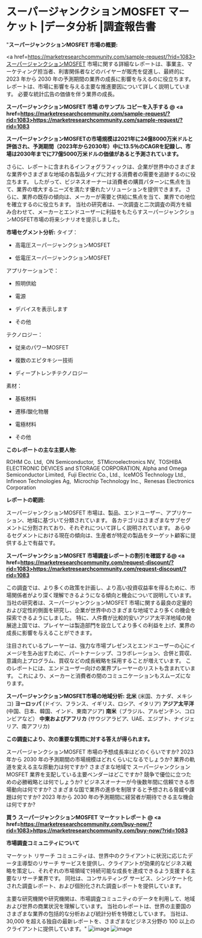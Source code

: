 #  スーパージャンクションMOSFET マーケット |データ分析 |調査報告書
"<strong>スーパージャンクションMOSFET 市場の概要:</strong>

<a href=https://marketresearchcommunity.com/sample-request/?rid=1083>スーパージャンクションMOSFET</a> 市場に関する詳細なレポートは、事業主、マーケティング担当者、利害関係者などのバイヤーが販売を促進し、最終的に 2023 年から 2030 年の予測期間の業界の成長に影響を与えるのに役立ちます。レポートは、市場に影響を与える主要な推進要因について詳しく説明しています。 必要な統計広告の価値を伴う業界の成長。

<strong>スーパージャンクションMOSFET 市場 のサンプル コピーを入手する @ <a href=https://marketresearchcommunity.com/sample-request/?rid=1083>https://marketresearchcommunity.com/sample-request/?rid=1083</a></strong>

<strong>スーパージャンクションMOSFETの市場規模は2021年に24億8000万米ドルと評価され、予測期間（2023年から2030年）中に13.5％のCAGRを記録し、市場は2030年までに77億5000万米ドルの価値があると予測されています。</strong>

さらに、レポートに含まれるインフォグラフィックは、企業が世界中のさまざまな業界やさまざまな地域の各製品タイプに対する消費者の需要を追跡するのに役立ちます。 したがって、ビジネスオーナーは消費者の購買パターンに焦点を当て、業界の増大するニーズを満たす優れたソリューションを提供できます。 さらに、業界の既存の傾向は、メーカーが需要と供給に焦点を当て、業界での地位を確立するのに役立ちます。 当社の研究者は、一次調査と二次調査の両方を組み合わせて、メーカーとエンドユーザーに利益をもたらすスーパージャンクションMOSFET市場の将来シナリオを提示しました。

<strong>市場セグメント分析:</strong>
タイプ：



- 高電圧スーパージャンクションMOSFET

- 低電圧スーパージャンクションMOSFET



アプリケーションで：



- 照明供給

- 電源

- デバイスを表示します

- その他



テクノロジー：



- 従来のパワーMOSFET

- 複数のエピタキシー技術

- ディープトレンチテクノロジー



素材：



- 基板材料

- 遷移/酸化物層

- 電極材料

- その他

<strong>このレポートの主な主要人物:</strong>

ROHM Co. Ltd,  ON Semiconductor,  STMicroelectronics NV,  TOSHIBA ELECTRONIC DEVICES and STORAGE CORPORATION, Alpha and Omega Semiconductor Limited,  Fuji Electric Co., Ltd.,  IceMOS Technology Ltd.,  Infineon Technologies Ag,  Microchip Technology Inc.,  Renesas Electronics Corporation



<strong>レポートの範囲:</strong>

スーパージャンクションMOSFET 市場は、製品、エンドユーザー、アプリケーション、地域に基づいて分類されています。 各カテゴリはさまざまなサブセグメントに分割されており、それぞれについて詳しく説明されています。 あらゆるセグメントにおける現在の傾向は、生産者が特定の製品をターゲット顧客に提供する上で有益です。

<strong>スーパージャンクションMOSFET 市場調査レポートの割引を確認する@ <a href=https://marketresearchcommunity.com/request-discount/?rid=1083>https://marketresearchcommunity.com/request-discount/?rid=1083</a></strong>

この調査では、より多くの政策を計画し、より高い投資収益率を得るために、市場関係者がより深く理解できるようになる傾向と機会について説明しています。 当社の研究者は、スーパージャンクションMOSFET 市場に関する最良の定量的および定性的側面を研究し、企業が世界中のさまざまな地域でより多くの機会を探索できるようにしました。 特に、人件費が比較的安いアジア太平洋地域の発展途上国では、プレイヤーは製造部門を設立してより多くの利益を上げ、業界の成長に影響を与えることができます。

注目されているプレーヤーは、強力な市場プレゼンスとエンドユーザーの心にイメージを生み出すために、パートナーシップ、コラボレーション、合併と買収、意識向上プログラム、買収などの成長戦略を採用することが増えています。 このレポートには、エンドユーザー向けの業界プレーヤーのリストも含まれています。 これにより、メーカーと消費者の間のコミュニケーションもスムーズになります。

<strong>スーパージャンクションMOSFET市場の地域分析:</strong>
<strong>北米</strong> (米国、カナダ、メキシコ)
<strong>ヨーロッパ</strong> (ドイツ、フランス、イギリス、ロシア、イタリア)
<strong>アジア太平洋</strong> (中国、日本、韓国、インド、東南アジア)
<strong>南米</strong>（ブラジル、アルゼンチン、コロンビアなど）
<strong>中東およびアフリカ</strong> (サウジアラビア、UAE、エジプト、ナイジェリア、南アフリカ)

<strong>この調査により、次の重要な質問に対する答えが得られます。</strong>

スーパージャンクションMOSFET 市場の予想成長率はどのくらいですか? 2023 年から 2030 年の予測期間の市場規模はどれくらいになるでしょうか?
業界の軌道を変える主な原動力は何ですか?
さまざまな地域で スーパージャンクションMOSFET 業界を支配している主要ベンダーはどこですか? 競争で優位に立つための必勝戦略とは何でしょうか?
ビジネスオーナーが今後数年間に信頼できる市場動向は何ですか?
さまざまな国で業界の進歩を制限すると予想される脅威や課題は何ですか?
2023 年から 2030 年の予測期間に経営者が期待できる主な機会は何ですか?

<strong>買う スーパージャンクションMOSFET マーケットレポート @ <a href=https://marketresearchcommunity.com/buy-now/?rid=1083>https://marketresearchcommunity.com/buy-now/?rid=1083</a></strong>

<strong>市場調査コミュニティについて</strong>

マーケット リサーチ コミュニティは、世界中のクライアントに状況に応じたデータ主導型のリサーチ サービスを提供し、クライアントが効果的なビジネス戦略を策定し、それぞれの市場領域で持続可能な成長を達成できるよう支援する主要なリサーチ業界です。 同社は、コンサルティング サービス、シンジケート化された調査レポート、および個別化された調査レポートを提供しています。

主要な研究機関や研究機関は、市場調査コミュニティのデータを利用して、地域および世界の商業状況を理解しています。 当社のレポートは、世界の主要国のさまざまな業界の包括的な分析および統計分析を特徴としています。 当社は、30,000 を超える独自の最新レポートを、さまざまなビジネス分野の 100 以上のクライアントに提供しています。"
![image](https://github.com/Gargi1522/MRC/assets/158283091/1a342a1a-5d51-4fd8-a6ad-46e582017dbb)
![image](https://github.com/Gargi1522/MRC/assets/158283091/81327113-5ea9-4f0f-8d6d-2925e584cb9f)
